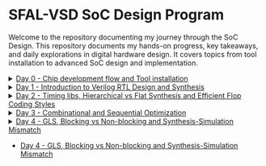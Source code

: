 # SFAL-VSD SoC Design Program
Welcome to the repository documenting my journey through the SoC Design. This repository documents my hands-on progress, key takeaways, and daily explorations in digital hardware design. It covers topics from tool installation to advanced SoC design and implementation.

<details> 
  <summary><a href="https://github.com/Dhruvid98/SFAL-VSD-SoC-Design/blob/main/Day%200/README.md" target="_blank">Day 0 - Chip development flow and Tool installation </a></summary>
</details>

<details> 
  <summary><a href="https://github.com/Dhruvid98/SFAL-VSD-SoC-Design/blob/main/Day%201/README.md" target="_blank">Day 1 - Introduction to Verilog RTL Design and Synthesis </a></summary>
</details>

<details> 
  <summary><a href="https://github.com/Dhruvid98/SFAL-VSD-SoC-Design/blob/main/Day%202/README.md" target="_blank">Day 2 - Timing libs, Hierarchical vs Flat Synthesis and Efficient Flop Coding Styles </a></summary>
</details>

<details> 
  <summary><a href="https://github.com/Dhruvid98/SFAL-VSD-SoC-Design/blob/main/Day%203/README.md" target="_blank">Day 3 - Combinational and Sequential Optimization </a></summary>
</details>

<details> 
  <summary><a href="https://github.com/Dhruvid98/SFAL-VSD-SoC-Design/blob/main/Day%204/README.md" target="_blank">Day 4 - GLS, Blocking vs Non-blocking and Synthesis-Simulation Mismatch </a></summary>
</details>

* [Day 4 - GLS, Blocking vs Non-blocking and Synthesis-Simulation Mismatch](https://github.com/Dhruvid98/SFAL-VSD-SoC-Design/blob/main/Day%204/README.md)
